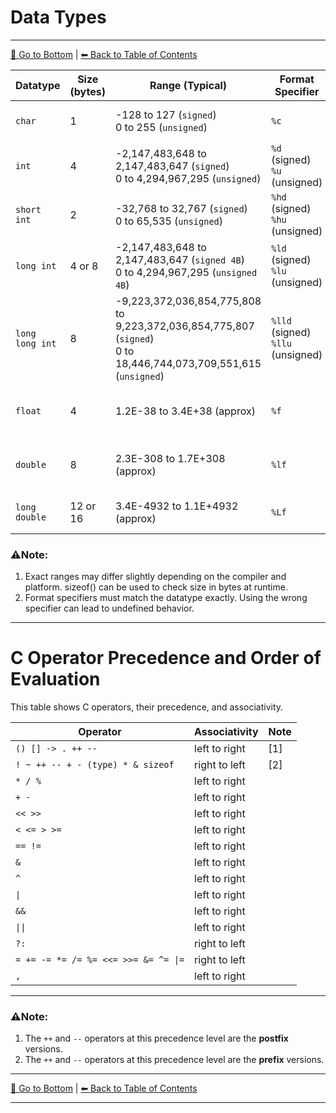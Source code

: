 # Data Types
---

[🔽 Go to Bottom](#L50) | [⬅ Back to Table of Contents](README.md)

| Datatype        | Size (bytes) | Range (Typical)                                                                                                      | Format Specifier                       | Description                      |
| --------------- | ------------ | -------------------------------------------------------------------------------------------------------------------- | -------------------------------------- | -------------------------------- |
| `char`          | 1            | -128 to 127 (`signed`) <br> 0 to 255 (`unsigned`)                                                                    | `%c`                                   | Stores a single character        |
| `int`           | 4            | -2,147,483,648 to 2,147,483,647 (`signed`) <br> 0 to 4,294,967,295 (`unsigned`)                                      | `%d` (signed) <br> `%u` (unsigned)     | Stores integers                  |
| `short int`     | 2            | -32,768 to 32,767 (`signed`) <br> 0 to 65,535 (`unsigned`)                                                           | `%hd` (signed) <br> `%hu` (unsigned)   | Smaller integers                 |
| `long int`      | 4 or 8       | -2,147,483,648 to 2,147,483,647 (`signed 4B`) <br> 0 to 4,294,967,295 (`unsigned 4B`)                                | `%ld` (signed) <br> `%lu` (unsigned)   | Larger integers                  |
| `long long int` | 8            | -9,223,372,036,854,775,808 to 9,223,372,036,854,775,807 (`signed`) <br> 0 to 18,446,744,073,709,551,615 (`unsigned`) | `%lld` (signed) <br> `%llu` (unsigned) | Very large integers              |
| `float`         | 4            | 1.2E-38 to 3.4E+38 (approx)                                                                                          | `%f`                                   | Single-precision decimal numbers |
| `double`        | 8            | 2.3E-308 to 1.7E+308 (approx)                                                                                        | `%lf`                                  | Double-precision decimal numbers |
| `long double`   | 12 or 16     | 3.4E-4932 to 1.1E+4932 (approx)                                                                                      | `%Lf`                                  | Extended precision decimal       |


### ⚠Note:
1. Exact ranges may differ slightly depending on the compiler and platform. sizeof() can be used to check size in bytes at runtime.
2. Format specifiers must match the datatype exactly. Using the wrong specifier can lead to undefined behavior.
---

# C Operator Precedence and Order of Evaluation

This table shows C operators, their precedence, and associativity.

| Operator                            | Associativity  | Note |
|-------------------------------------|----------------|-------|
| `() [] -> . ++ --`                  | left to right  | [1]   |
| `! ~ ++ -- + - (type) * & sizeof`   | right to left  | [2]   |
| `* / %`                             | left to right  |       |
| `+ -`                               | left to right  |       |
| `<< >>`                             | left to right  |       |
| `< <= > >=`                         | left to right  |       |
| `== !=`                             | left to right  |       |
| `&`                                 | left to right  |       |
| `^`                                 | left to right  |       |
| `\|`                                | left to right  |       |
| `&&`                                | left to right  |       |
| `\|\|`                              | left to right  |       |
| `?:`                                | right to left  |       |
| `= += -= *= /= %= <<= >>= &= ^= \|=`| right to left  |       |
| `,`                                 | left to right  |       |

---
### ⚠Note:
1. The `++` and `--` operators at this precedence level are the **postfix** versions.  
2. The `++` and `--` operators at this precedence level are the **prefix** versions.  

---

[🔽 Go to Bottom](#data-types) | [⬅ Back to Table of Contents](README.md)

---

